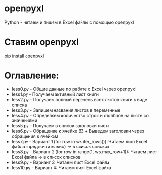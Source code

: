 # openpyxl
Python - читаем и пишем в Excel файлы с помощью openpyxl

# Ставим openpyxl
pip install openpyxl

# Оглавление:
- less0.py - Общие данные по работе с Excel через openpyxl
- less1.py - Получаем активный лист книги
- less2.py - Получаем полный перечень всех листов книги в виде списка
- less3.py - Запишем названия листов в переменные
- less4.py - Определяем количество строк и столбцов на листе со значениями
- less5.py - Получаем в список заголовки листа
- less6.py - Обращение к ячейке B3 + Выведем заголовки через обращения к ячейкам
- less7.py - Вариант 1 (for row in ws.iter_rows()): Читаем лист Excel файла (предпочтительно) -> в список списков
- less8.py - Вариант 2 (for row in range(1, ws.max_row+1)): Читаем лист Excel файла -> в список списков
- less9.py - Вариант 3: Читаем лист Excel файла
- less10.py - Вариант 4: Читаем лист Excel файла